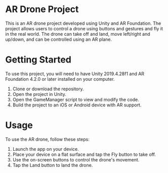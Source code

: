 # AR Drone Project

This is an AR drone project developed using Unity and AR Foundation. The project allows users to control a drone using buttons and gestures and fly it in the real world. The drone can take off and land, move left/right and up/down, and can be controlled using an AR plane.

# Getting Started
To use this project, you will need to have Unity 2019.4.28f1 and AR Foundation 4.2.0 or later installed on your computer.

 1. Clone or download the repository.
 2. Open the project in Unity.
 3. Open the GameManager script to view and modify the code.
 4. Build the project to an iOS or Android device with AR support.
# Usage
To use the AR drone, follow these steps:

 1. Launch the app on your device.
 2. Place your device on a flat surface and tap the Fly button to take off.
 3. Use the on-screen buttons to control the drone's movement.
 4. Tap the Land button to land the drone.
